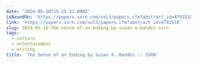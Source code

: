 ```yaml
---
date: '2024-05-18T15:25:33.000Z'
isBasedOn: 'https://papers.ssrn.com/sol3/papers.cfm?abstract_id=4791510'
link: 'https://papers.ssrn.com/sol3/papers.cfm?abstract_id=4791510'
slug: 2024-05-18-the-sense-of-an-ending-by-susan-a-bandes-ssrn
tags:
  - culture
  - entertainment
  - writing
title: 'The Sense of an Ending by Susan A. Bandes :: SSRN'
---
```

 
